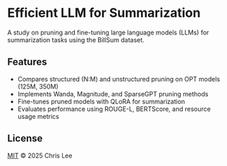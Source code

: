 # Efficient LLM for Summarization

A study on pruning and fine-tuning large language models (LLMs) for summarization tasks using the BillSum dataset.

## Features

- Compares structured (N:M) and unstructured pruning on OPT models (125M, 350M)
- Implements Wanda, Magnitude, and SparseGPT pruning methods
- Fine-tunes pruned models with QLoRA for summarization
- Evaluates performance using ROUGE-L, BERTScore, and resource usage metrics

## License

[MIT](LICENSE) © 2025 Chris Lee
